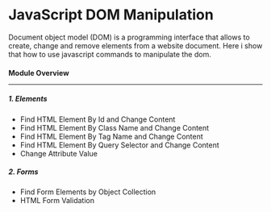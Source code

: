# JavaScript DOM Manipulation
Document object model (DOM) is a programming interface that allows to create, change and remove elements from a website document. Here i show that how to use javascript commands to manipulate the dom.
 
#### Module Overview <hr>

##### 1. Elements
* Find HTML Element By Id and Change Content
* Find HTML Element By Class Name and Change Content
* Find HTML Element By Tag Name and Change Content
* Find HTML Element By Query Selector and Change Content
* Change Attribute Value

##### 2. Forms
* Find Form Elements by Object Collection
* HTML Form Validation 